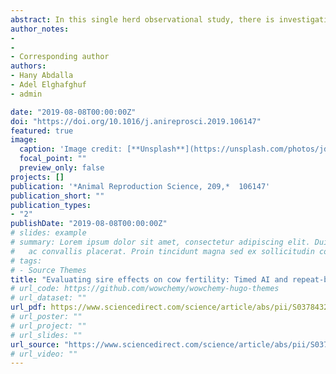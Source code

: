 ```yaml
---
abstract: In this single herd observational study, there is investigation of the effects of 81 sires (with 11,424 artificial inseminations) on conception rates in 1790 Holstein cows for 5 years. Sires were catagorized based on the published sire conception rate (SCR) into different sire fertility groups (low, average and high fertility sires). The performance of different-sire fertility groups was assessed in timed artificial insemination (TAI) and repeat-breeder (RB) cows. With this aim, two logistic regression models with sire, inseminator, cow, and lactation random effects were applied to data on pregnancies assessed at days 30 and 70 post-insemination. Fixed effects of sire fertility group, sire breed, cow-fertility status, insemination type, postpartum problems, milk yield, temperature humidity index, and year were evaluated. Results from the analysis indicated there was a significant individual sire effect on conception rates, and large heterogeneity in values for this variable among sires. Results indicate that SCR could be assessed to predict low fertility sires reasonably well, and the predicted probabilities for pregnancy per AI (P/AI) at 30 and 70 days post-insemination for high fertility sires were consistent for the most part with values for the SCR. The sire breed did not affect conception rates at days 30 and 70 post-insemination nor its interactions with insemination type (estrous detection AI (EDAI) compared with TAI) and cow-fertility status (RB compared with non-RB). Predicting response probabilities for sires with at least 100 inseminations in each insemination group resulted in greater conception probabilities in cows in which there was EDAI than those in the TAI group.
author_notes:
- 
-
- Corresponding author
authors:
- Hany Abdalla
- Adel Elghafghuf
- admin

date: "2019-08-08T00:00:00Z"
doi: "https://doi.org/10.1016/j.anireprosci.2019.106147"
featured: true
image:
  caption: 'Image credit: [**Unsplash**](https://unsplash.com/photos/jdD8gXaTZsc)'
  focal_point: ""
  preview_only: false
projects: []
publication: '*Animal Reproduction Science, 209,*  106147'
publication_short: ""
publication_types:
- "2"
publishDate: "2019-08-08T00:00:00Z"
# slides: example
# summary: Lorem ipsum dolor sit amet, consectetur adipiscing elit. Duis posuere tellus
#   ac convallis placerat. Proin tincidunt magna sed ex sollicitudin condimentum.
# tags:
# - Source Themes
title: "Evaluating sire effects on cow fertility: Timed AI and repeat-breeder dairy cows"
# url_code: https://github.com/wowchemy/wowchemy-hugo-themes
# url_dataset: ""
url_pdf: https://www.sciencedirect.com/science/article/abs/pii/S0378432019301162?via%3Dihub
# url_poster: ""
# url_project: ""
# url_slides: ""
url_source: "https://www.sciencedirect.com/science/article/abs/pii/S0378432019301162?via%3Dihub"
# url_video: ""
---
```

